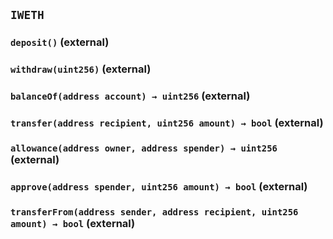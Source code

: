 ## `IWETH`






### `deposit()` (external)





### `withdraw(uint256)` (external)





### `balanceOf(address account) → uint256` (external)





### `transfer(address recipient, uint256 amount) → bool` (external)





### `allowance(address owner, address spender) → uint256` (external)





### `approve(address spender, uint256 amount) → bool` (external)





### `transferFrom(address sender, address recipient, uint256 amount) → bool` (external)






